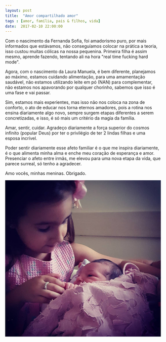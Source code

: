 ```yaml
---
layout: post
title:  "Amor compartilhado amor"
tags : [amor, família, pais & filhos, vida]
date:  2017-02-10 22:00:00
---
```


Com o nascimento da Fernanda Sofia, foi amadorismo puro, por mais informados que estávamos, não conseguíamos colocar na prática a teoria, isso custou muitas cólicas na nossa pequenina. Primeira filha é assim mesmo, aprende fazendo, tentando ali na hora "real time fucking hard mode".

Agora, com o nascimento da Laura Manuela, é bem diferente, planejamos ao máximo, estamos cuidando alimentação, para uma amamentação saudável, não estamos utilizando leite em pó (NAN) para complementar, não estamos nos apavorando por qualquer chorinho, sabemos que isso é uma fase e vai passar. 

Sim, estamos mais experientes, mas isso não nos coloca na zona de conforto, o ato de educar nos torna eternos amadores, pois a rotina nos ensina diariamente algo novo, sempre surgem etapas diferentes a serem concretizadas, e isso, é só mais um critério da magia da família.

Amar, sentir, cuidar. Agradeço diariamente a força superior do cosmos infinito (popular Deus) por ter o privilégio de ter 2 lindas filhas e uma esposa incrível. 

Poder sentir diariamente esse afeto familiar é o que me inspira diariamente, é o que alimenta minha alma e enche meu coração de esperança e amor. Presenciar o afeto entre irmãs, me elevou para uma nova etapa da vida, que parece surreal, só tenho a agradecer.

Amo vocês, minhas meninas. Obrigado.

![filhas](/assets/images/posts/2017/02/filhas.jpg)